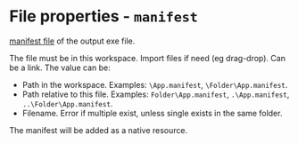 # File properties - `manifest`

[manifest file](https://www.google.com/search?q=site:microsoft.com+manifest+file) of the output exe file.

The file must be in this workspace. Import files if need (eg drag-drop). Can be a link. The value can be:

- Path in the workspace. Examples: `\App.manifest`, `\Folder\App.manifest`.
- Path relative to this file. Examples: `Folder\App.manifest`, `.\App.manifest`, `..\Folder\App.manifest`.
- Filename. Error if multiple exist, unless single exists in the same folder.

The manifest will be added as a native resource.